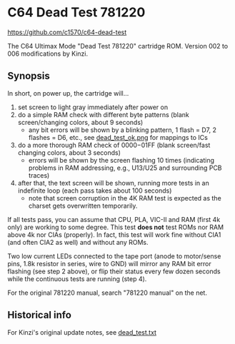 # C64 Dead Test 781220
https://github.com/c1570/c64-dead-test

The C64 Ultimax Mode "Dead Test 781220" cartridge ROM.
Version 002 to 006 modifications by Kinzi.

## Synopsis

In short, on power up, the cartridge will...
1. set screen to light gray immediately after power on
2. do a simple RAM check with different byte patterns (blank screen/changing colors, about 9 seconds)
   - any bit errors will be shown by a blinking pattern, 1 flash = D7, 2 flashes = D6, etc., see [dead_test_ok.png](/dead_test_ok.png) for mappings to ICs
3. do a more thorough RAM check of $0000-$01FF (blank screen/fast changing colors, about 3 seconds)
   - errors will be shown by the screen flashing 10 times (indicating problems in RAM addressing, e.g., U13/U25 and surrounding PCB traces)
4. after that, the text screen will be shown, running more tests in an indefinite loop (each pass takes about 100 seconds)
   - note that screen corruption in the 4K RAM test is expected as the charset gets overwritten temporarily.

If all tests pass, you can assume that CPU, PLA, VIC-II and RAM (first 4k only) are working to some degree.
This test **does not** test ROMs nor RAM above 4k nor CIAs (properly).
In fact, this test will work fine without CIA1 (and often CIA2 as well) and without any ROMs.

Two low current LEDs connected to the tape port (anode to motor/sense pins, 1.8k resistor in series, wire to GND) will mirror any RAM bit error flashing (see step 2 above), or flip their status every few dozen seconds while the continuous tests are running (step 4).

For the original 781220 manual, search "781220 manual" on the net.

## Historical info

For Kinzi's original update notes, see [dead_test.txt](/dead_test.txt)

